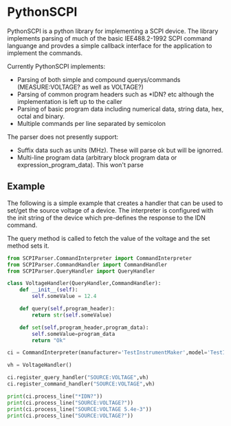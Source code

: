 # PythonSCPI

PythonSCPI is a python library for implementing a SCPI device. The library implements parsing of much of the basic IEE488.2-1992 SCPI command languange and provdes a simple callback interface for the application to implement the commands.

Currently PythonSCPI implements:
* Parsing of both simple and compound querys/commands (MEASURE:VOLTAGE? as well as VOLTAGE?)
* Parsing of common program headers such as *IDN? etc although the implementation is left up to the caller
* Parsing of basic program data including numerical data, string data, hex, octal and binary.
* Multiple commands per line separated by semicolon

The parser does not presently support:
* Suffix data such as units (MHz). These will parse ok but will be ignorred.
* Multi-line program data (arbitrary block program data or expression_program_data). This won't parse

## Example

The following is a simple example that creates a handler that can be used to set/get the source voltage of a device. The interpreter is configured with the init string of the device which pre-defines the response to the IDN command.

The query method is called to fetch the value of the voltage and the set method sets it.

```python
from SCPIParser.CommandInterpreter import CommandInterpreter
from SCPIParser.CommandHandler import CommandHandler
from SCPIParser.QueryHandler import QueryHandler

class VoltageHandler(QueryHandler,CommandHandler):
    def __init__(self):
        self.someValue = 12.4

    def query(self,program_header):
        return str(self.someValue)

    def set(self,program_header,program_data):
        self.someValue=program_data
        return "Ok"

ci = CommandInterpreter(manufacturer='TestInstrumentMaker',model='TestInstrument1',serial='0',firmware_version='0.1')

vh = VoltageHandler()

ci.register_query_handler("SOURCE:VOLTAGE",vh)
ci.register_command_handler("SOURCE:VOLTAGE",vh)

print(ci.process_line("*IDN?"))
print(ci.process_line("SOURCE:VOLTAGE?"))
print(ci.process_line("SOURCE:VOLTAGE 5.4e-3"))
print(ci.process_line("SOURCE:VOLTAGE?"))
```
